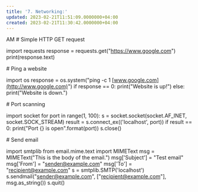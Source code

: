 ```yaml
---
title: '7. Networking:'
updated: 2023-02-21T11:51:09.0000000+04:00
created: 2023-02-21T11:30:42.0000000+04:00
---
```


AM
\# Simple HTTP GET request

import requests
response = requests.get("https://www.google.com")
print(response.text)

\# Ping a website

import os
response = os.system("ping -c 1 [www.google.com](http://www.google.com)")
if response == 0:
print("Website is up!")
else:
print("Website is down.")

\# Port scanning

import socket
for port in range(1, 100):
s = socket.socket(socket.AF_INET, socket.SOCK_STREAM)
result = s.connect_ex(('localhost', port))
if result == 0:
print("Port {} is open".format(port))
s.close()

\# Send email

import smtplib
from email.mime.text import MIMEText
msg = MIMEText("This is the body of the email.")
msg\['Subject'\] = "Test email"
msg\['From'\] = "sender@example.com"
msg\['To'\] = "recipient@example.com"
s = smtplib.SMTP('localhost')
s.sendmail("sender@example.com", \["recipient@example.com"\], msg.as_string())
s.quit()
